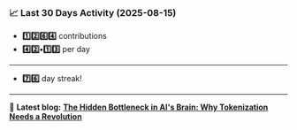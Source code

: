 <!--START_STATS-->
### 📈 Last 30 Days Activity (2025-08-15)  
- **1️⃣2️⃣6️⃣4️⃣** contributions  
- **4️⃣2️⃣•1️⃣3️⃣** per day
---
- **7️⃣6️⃣** day streak!
---
📝 **Latest blog:** [**The Hidden Bottleneck in AI's Brain: Why Tokenization Needs a Revolution**](https://andriak.com/blog/tokenization-revolution)
<!--END_STATS-->
